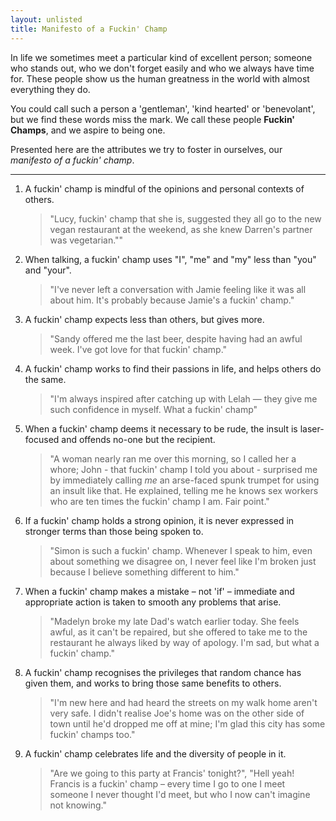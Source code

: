 ```yaml
---
layout: unlisted
title: Manifesto of a Fuckin' Champ
---
```


In life we sometimes meet a particular kind of excellent person; someone who stands out, who we don't forget easily and who we always have time for. These people show us the human greatness in the world with almost everything they do.

You could call such a person a 'gentleman', 'kind hearted' or 'benevolant', but we find these words miss the mark. We call these people **Fuckin' Champs**, and we aspire to being one.

Presented here are the attributes we try to foster in ourselves, our _manifesto of a fuckin' champ_.

---

1. A fuckin' champ is mindful of the opinions and personal contexts of others.

   > "Lucy, fuckin' champ that she is, suggested they all go to the new vegan restaurant at the weekend, as she knew Darren's partner was vegetarian.""

2. When talking, a fuckin' champ uses "I", "me" and "my" less than "you" and "your".

   > "I've never left a conversation with Jamie feeling like it was all about him. It's probably because Jamie's a fuckin' champ."

3. A fuckin' champ expects less than others, but gives more.

   > "Sandy offered me the last beer, despite having had an awful week. I've got love for that fuckin' champ."

4. A fuckin' champ works to find their passions in life, and helps others do the same.

   > "I'm always inspired after catching up with Lelah — they give me such confidence in myself. What a fuckin' champ"

5. When a fuckin' champ deems it necessary to be rude, the insult is laser-focused and offends no-one but the recipient.

   > "A woman nearly ran me over this morning, so I called her a whore; John - that fuckin' champ I told you about - surprised me by immediately calling _me_ an arse-faced spunk trumpet for using an insult like that. He explained, telling me he knows sex workers who are ten times the fuckin' champ I am. Fair point."

6. If a fuckin' champ holds a strong opinion, it is never expressed in stronger terms than those being spoken to.

   > "Simon is such a fuckin' champ. Whenever I speak to him, even about something we disagree on, I never feel like I'm broken just because I believe something different to him."

7. When a fuckin' champ makes a mistake – not 'if' – immediate and appropriate action is taken to smooth any problems that arise.

   > "Madelyn broke my late Dad's watch earlier today. She feels awful, as it can't be repaired, but she offered to take me to the restaurant he always liked by way of apology. I'm sad, but what a fuckin' champ."

8. A fuckin' champ recognises the privileges that random chance has given them, and works to bring those same benefits to others.

   > "I'm new here and had heard the streets on my walk home aren't very safe. I didn't realise Joe's home was on the other side of town until he'd dropped me off at mine; I'm glad this city has some fuckin' champs too."

9. A fuckin' champ celebrates life and the diversity of people in it.

   > "Are we going to this party at Francis' tonight?", "Hell yeah! Francis is a fuckin' champ – every time I go to one I meet someone I never thought I'd meet, but who I now can't imagine not knowing."
